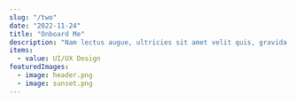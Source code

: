 ```yaml
---
slug: "/two"
date: "2022-11-24"
title: "Onboard Me"
description: "Nam lectus augue, ultricies sit amet velit quis, gravida tincidunt orci."
items:
  - value: UI/UX Design
featuredImages:
  - image: header.png
  - image: sunset.png
---
```

